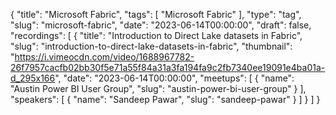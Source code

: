 {
  "title": "Microsoft Fabric",
  "tags": [
    "Microsoft Fabric"
  ],
  "type": "tag",
  "slug": "microsoft-fabric",
  "date": "2023-06-14T00:00:00",
  "draft": false,
  "recordings": [
    {
      "title": "Introduction to Direct Lake datasets in Fabric",
      "slug": "introduction-to-direct-lake-datasets-in-fabric",
      "thumbnail": "https://i.vimeocdn.com/video/1688967782-26f7957cacfb02bb30f5e71a55f84a31a3fa194fa9c2fb7340ee19091e4ba01a-d_295x166",
      "date": "2023-06-14T00:00:00",
      "meetups": [
        {
          "name": "Austin Power BI User Group",
          "slug": "austin-power-bi-user-group"
        }
      ],
      "speakers": [
        {
          "name": "Sandeep Pawar",
          "slug": "sandeep-pawar"
        }
      ]
    }
  ]
}